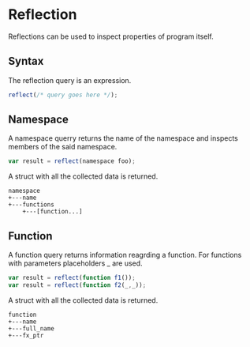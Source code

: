 # Reflection

Reflections can be used to inspect properties of program itself.

## Syntax 

The reflection query is an expression.

```js
reflect(/* query goes here */);
```

## Namespace

A namespace querry returns the name of the namespace and inspects members of the said namespace.

```js
var result = reflect(namespace foo);
```

A struct with all the collected data is returned.

```
namespace
+---name
+---functions
    +---[function...]  
```

## Function

A function query returns information reagrding a function. For functions with parameters placeholders _ are used.

```js
var result = reflect(function f1());
var result = reflect(function f2(_,_));
```

A struct with all the collected data is returned.

```
function
+---name
+---full_name
+---fx_ptr
```
